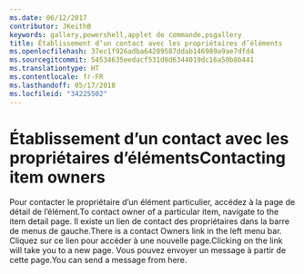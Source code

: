 ```yaml
---
ms.date: 06/12/2017
contributor: JKeithB
keywords: gallery,powershell,applet de commande,psgallery
title: Établissement d’un contact avec les propriétaires d’éléments
ms.openlocfilehash: 37ec1f926adba64289587ddab146989a9ae7dfd4
ms.sourcegitcommit: 54534635eedacf531d8d6344019dc16a50b8b441
ms.translationtype: HT
ms.contentlocale: fr-FR
ms.lasthandoff: 05/17/2018
ms.locfileid: "34225502"
---
```

# <a name="contacting-item-owners"></a><span data-ttu-id="3a24a-103">Établissement d’un contact avec les propriétaires d’éléments</span><span class="sxs-lookup"><span data-stu-id="3a24a-103">Contacting item owners</span></span>

<span data-ttu-id="3a24a-104">Pour contacter le propriétaire d’un élément particulier, accédez à la page de détail de l’élément.</span><span class="sxs-lookup"><span data-stu-id="3a24a-104">To contact owner of a particular item, navigate to the item detail page.</span></span>
<span data-ttu-id="3a24a-105">Il existe un lien de contact des propriétaires dans la barre de menus de gauche.</span><span class="sxs-lookup"><span data-stu-id="3a24a-105">There is a contact Owners link in the left menu bar.</span></span>
<span data-ttu-id="3a24a-106">Cliquez sur ce lien pour accéder à une nouvelle page.</span><span class="sxs-lookup"><span data-stu-id="3a24a-106">Clicking on the link will take you to a new page.</span></span>
<span data-ttu-id="3a24a-107">Vous pouvez envoyer un message à partir de cette page.</span><span class="sxs-lookup"><span data-stu-id="3a24a-107">You can send a message from here.</span></span>